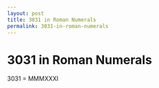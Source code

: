 ```yaml
---
layout: post
title: 3031 in Roman Numerals
permalink: 3031-in-roman-numerals
---
```


# 3031 in Roman Numerals

3031 = MMMXXXI
